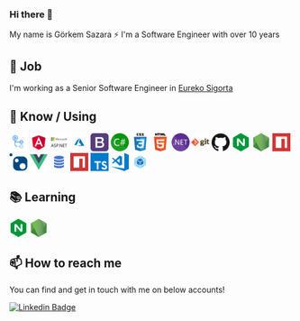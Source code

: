 ### Hi there 👋

<!--
**sazarag/sazarag** is a ✨ _special_ ✨ repository because its `README.md` (this file) appears on your GitHub profile.

Here are some ideas to get you started:

- 🔭 I’m currently working on ...
- 🌱 I’m currently learning ...
- 👯 I’m looking to collaborate on ...
- 🤔 I’m looking for help with ...
- 💬 Ask me about ...
- 📫 How to reach me: ...
- 😄 Pronouns: ...
- ⚡ Fun fact: ...
-->

My name is Görkem Sazara ⚡
I'm a Software Engineer with over 10 years

## 💼 Job

I'm working as a Senior Software Engineer in [Eureko Sigorta](https://github.com/EurekoSigorta)

## 🧠 Know / Using

<img src="https://github.com/github/explore/blob/master/topics/actions/actions.png?raw=true" height="32" /> <img src="https://github.com/github/explore/blob/master/topics/angular/angular.png?raw=true" height="32" /> <img src="https://github.com/github/explore/blob/master/topics/aspnet/aspnet.png?raw=true" height="32" /> <img src="https://github.com/github/explore/blob/master/topics/azure/azure.png?raw=true" height="32" /> <img src="https://github.com/github/explore/blob/master/topics/bootstrap/bootstrap.png?raw=true" height="32" /> <img src="https://github.com/github/explore/blob/master/topics/csharp/csharp.png?raw=true" height="32" /> <img src="https://github.com/github/explore/blob/master/topics/css/css.png?raw=true" height="32" /> <img src="https://github.com/github/explore/blob/master/topics/html/html.png?raw=true" height="32" /> <img src="https://github.com/github/explore/blob/master/topics/dotnet/dotnet.png?raw=true" height="32" /> <img src="https://github.com/github/explore/blob/master/topics/git/git.png?raw=true" height="32" /> <img src="https://github.com/github/explore/blob/master/topics/github/github.png?raw=true" height="32" /> <img src="https://github.com/github/explore/blob/master/topics/nginx/nginx.png?raw=true" height="32" /> <img src="https://github.com/github/explore/blob/master/topics/nodejs/nodejs.png?raw=true" height="32" /> <img src="https://github.com/github/explore/blob/master/topics/npm/npm.png?raw=true" height="32" /> <img src="https://github.com/github/explore/blob/master/topics/nuget/nuget.png?raw=true" height="32" /> <img src="https://github.com/github/explore/blob/master/topics/vue/vue.png?raw=true" height="32" /> <img src="https://github.com/github/explore/blob/master/topics/sql/sql.png?raw=true" height="32" /> <img src="https://github.com/github/explore/blob/master/topics/npm/npm.png?raw=true" height="32" /> <img src="https://github.com/github/explore/blob/master/topics/typescript/typescript.png?raw=true" height="32" /> <img src="https://github.com/github/explore/blob/master/topics/visual-studio-code/visual-studio-code.png?raw=true" height="32" /> <img src="https://github.com/github/explore/blob/master/topics/webpack/webpack.png?raw=true" height="32" />

## 📚 Learning

<img src="https://github.com/github/explore/blob/master/topics/nginx/nginx.png?raw=true" height="32" /> <img src="https://github.com/github/explore/blob/master/topics/nodejs/nodejs.png?raw=true" height="32" />

## 📫 How to reach me

You can find and get in touch with me on below accounts!

[![Linkedin Badge](https://img.shields.io/badge/polatengin-follow%20on%20linkedin-blue?style=for-the-badge&logo=linkedin)](https://www.linkedin.com/in/gorkem-sazara-msc-psmi-33536716/)

